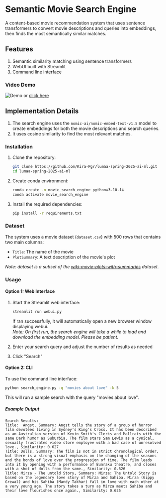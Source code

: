 # Semantic Movie Search Engine

A content-based movie recommendation system that uses sentence transformers to convert movie descriptions and queries into embeddings, then finds the most semantically similar matches.

## Features

1. Semantic similarity matching using sentence transformers
2. WebUI built with Streamlit
3. Command line interface

### Video Demo

![Demo](videos/demo.gif)
or [click here](https://drive.google.com/file/d/1c9St2tpcO9zL9_ISfEaQ35hFO4k0WaDE/view?usp=sharing)

## Implementation Details

1. The search engine uses the `nomic-ai/nomic-embed-text-v1.5` model to create embeddings for both the movie descriptions and search queries. 
2. It uses cosine similarity to find the most relevant matches.

### Installation

1. Clone the repository:
   
   ```bash
   git clone https://github.com/Kira-Pgr/lumaa-spring-2025-ai-ml.git
   cd lumaa-spring-2025-ai-ml
   ```
2. Create conda environment:
   
   ```bash
   conda create -n movie_search_engine python=3.10.14
   conda activate movie_search_engine
   ```
3. Install the required dependencies:
   
   ```bash
   pip install -r requirements.txt
   ```

### Dataset

The system uses a movie dataset (`dataset.csv`) with 500 rows that contains two main columns:

- `Title`: The name of the movie
- `PlotSummary`: A text description of the movie's plot

*Note: dataset is a subset of the [wiki-movie-plots-with-summaries](https://huggingface.co/datasets/vishnupriyavr/wiki-movie-plots-with-summaries) dataset.*

### Usage

#### Option 1: Web Interface

1. Start the Streamlit web interface:
   
   ```bash
   streamlit run webui.py
   ```
   
   If ran successfully, it will automatically open a new browser window displaying webui.  \
   *Note: On first run, the search engine will take a while to load and download the embedding model. Please be patient.*

2. Enter your search query and adjust the number of results as needed

3. Click "Search"

#### Option 2: CLI

To use the command line interface:

```bash
python search_engine.py -q "movies about love" -k 5
```

This will run a sample search with the query "movies about love". 

##### Example Output

```
Search Results:
Title:  Angst, Summary: Angst tells the story of a group of horror film devotees living in Sydney's King's Cross. It has been described as an Australian version of Kevin Smith's Clerks and Mallrats with the same Dark humor as SubUrbia. The film stars Sam Lewis as a cynical, sexually frustrated video store employee with a bad case of unresolved love., Similarity: 0.627
Title: Dolls, Summary: The film is not in strict chronological order, but there is a strong visual emphasis on the changing of the seasons and the bonds of love over the progression of time. The film leads into it by opening with a performance of Bunraku theatre, and closes with a shot of dolls from the same., Similarity: 0.626
Title: Mirza - The untold Story, Summary: Mirza: The Untold Story is based on the legendary love story of Mirza and Sahiba. Mirza (Gippy Grewal) and his Sahiba (Mandy Takhar) fall in love with each other at a very young age. The story takes a turn as Mirza meets Sahiba and their love flourishes once again., Similarity: 0.625
```



